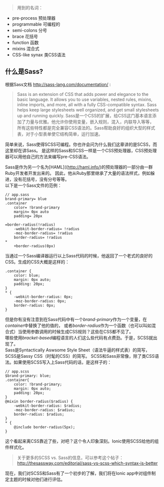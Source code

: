 > 用到的名词：
* pre-process 预处理器
* programmable 可编程的
* semi-colons 分号
* brace 花括号
* function 函数
* mixins 混合式
* CSS-like synax 类CSS语法

## 什么是Sass?
根据Sass文档  http://sass-lang.com/documentation/ :
> Sass is an extension of CSS that adds power and elegance to the basic language. It
allows you to use variables, nested rules, mixins, inline imports, and more, all with
a fully CSS-compatible syntax. Sass helps keep large stylesheets well organized,
and get small stylesheets up and running quickly.
Sass是一个CSS的扩展，给CSS这门基本语言添加了力量与优雅。他允许你使用变量，嵌入规则，混入，内联导入等等，
所有这些特性都是完全兼容CSS语法的。Sass帮助良好的组织大型的样式表，对于小型表单使它结构简单，运行加速。

简单来说，Sass使得SCSS可编程。你也许会问为什么我们这章讲的是SCSS，而这里却在讲Sass。
是这样的Sass和SCSS一样是一个CSS预处理器，CSS预处理器可以用他自己的方法来编写pre-CSS语法。  

Sass是作为另一个名为[HAML]((http://haml.info/)的预处理器的一部分由一群Ruby开发者开发出来的。
因此，他从Ruby那里继承了大量的语法样式，例如躲进，没有花括号，没有分号等等。  
以下是一个Sass文件的范例：
```
// app.sass
brand-primary= blue
.container
    color= !brand-primary
    margin= 0px auto
    padding= 20px

=border-radius(!radius)
    -webkit-border-radius= !radius
    -moz-border-radius= !radius
    border-radius= !radius
*
    +border-radius(0px)
```
当通过一个Sass编译器运行以上Sass代码的时候，他返回了一个老式的良好的CSS。生成的CSS大概是这样的：
```
.container {
    color: blue;
    margin: 0px auto;
    padding: 20px;
}
* {
    -webkit-border-radius: 0px;
    -moz-border-radius: 0px;
    border-radius: 0px;
}
```
但是你有没有注意到在Sass代码中有一个*brand-primary*作为一个变量，在*container*中替换了他的值的，
或者*border-radius*作为一个函数（也可以叫如混合式）当使用参数调用的时候生成CSS规则？这些在CSS都不见了。  
哪些使用*bracket-based*编程语言的人们这么些代码有点费劲。于是，SCSS就出现了。  
Sass是Syntactically Aswsome Style Sheet（语法牛逼的样式表）的简写， SCSS是Sassy CSS（时髦的CSS）的简写。
SCSS和Sass非常像，除了类CSS语法。如果使用SCSS写入上Sass代码的话，是这样子的：
```
// app.scss
$brand-primary: blue;
.container{
    color: !brand-primary;
    margin: 0px auto;
    padding: 20px;
}
@mixin border-radius($radius) {
    -webkit-border-radius: $radius;
    -moz-border-radius: $radius;
    border-radius: $radius;
}
* {
    @include border-radius(5px);
}
```
这个看起来离CSS靠近了些，对吧？这个令人印象深刻。Ionic使用SCSS给他的组件样式化。
> 关于更多的SCSS vs. Sass的信息，可以参考这个帖子： http://thesassway.com/editorial/sass-vs-scss-which-syntax-is-better

现在，我们对SCSS和Sass有了一个初步的了解，我们将在Ionic app中对组件制定主题的时候对他们进行评估。